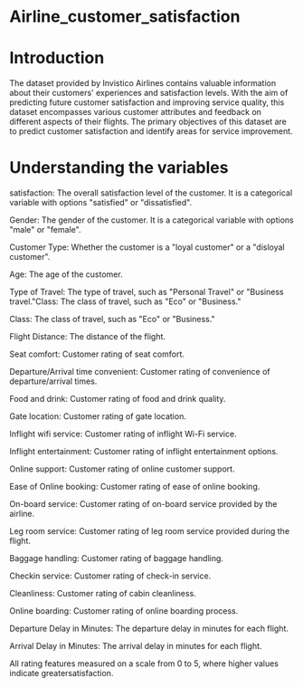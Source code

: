 # Airline_customer_satisfaction

# Introduction
The dataset provided by Invistico Airlines contains valuable information about their customers' experiences and satisfaction levels. With the aim of predicting future customer satisfaction and improving service quality, this dataset encompasses various customer attributes and feedback on different aspects of their flights. The primary objectives of this dataset are to predict customer satisfaction and identify areas for service improvement.

# Understanding the variables
satisfaction: The overall satisfaction level of the customer. It is a categorical variable with options "satisfied" or "dissatisfied".

Gender: The gender of the customer. It is a categorical variable with options "male" or "female".

Customer Type: Whether the customer is a "loyal customer" or a "disloyal customer".

Age: The age of the customer.

Type of Travel: The type of travel, such as "Personal Travel" or "Business travel."Class: The class of travel, such as "Eco" or "Business."

Class: The class of travel, such as "Eco" or "Business."

Flight Distance: The distance of the flight.

Seat comfort: Customer rating of seat comfort.

Departure/Arrival time convenient: Customer rating of convenience of departure/arrival times.

Food and drink: Customer rating of food and drink quality.

Gate location: Customer rating of gate location.

Inflight wifi service: Customer rating of inflight Wi-Fi service.

Inflight entertainment: Customer rating of inflight entertainment options.

Online support: Customer rating of online customer support.

Ease of Online booking: Customer rating of ease of online booking.

On-board service: Customer rating of on-board service provided by the airline.

Leg room service: Customer rating of leg room service provided during the flight.

Baggage handling: Customer rating of baggage handling.

Checkin service: Customer rating of check-in service.

Cleanliness: Customer rating of cabin cleanliness.

Online boarding: Customer rating of online boarding process.

Departure Delay in Minutes: The departure delay in minutes for each flight.

Arrival Delay in Minutes: The arrival delay in minutes for each flight.

All rating features measured on a scale from 0 to 5, where higher values indicate greatersatisfaction.
